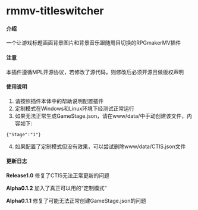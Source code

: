 # rmmv-titleswitcher

#### 介绍
一个让游戏标题画面背景图片和背景音乐跟随周目切换的RPGmakerMV插件

#### 注意
本插件遵循MPL开源协议，若修改了源代码，则修改后必须开源且做版权声明

#### 使用说明

1.  请按照插件本体中的帮助说明配置插件
2.  定制模式在Windows和Linux环境下经测试正常运行
3.  如果无法正常生成GameStage.json，请在www/data/中手动创建该文件，内容如下:

```
{"Stage":"1"}
```

4.  如果配置了定制模式但没有效果，可以尝试删除www/data/CTIS.json文件

#### 更新日志

**Release1.0** 
修复了CTIS无法正常更新的问题

**Alpha0.1.2** 
加入了真正可以用的“定制模式”

 **Alpha0.1.1** 
修复了可能无法正常创建GameStage.json的问题
